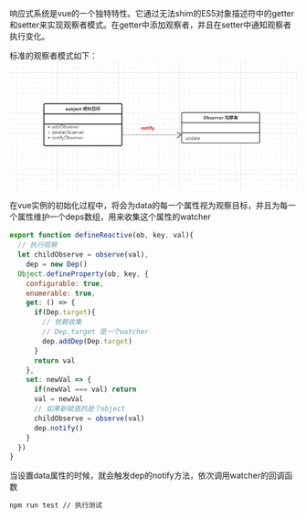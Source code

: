 响应式系统是vue的一个独特特性。它通过无法shim的ES5对象描述符中的getter和setter来实现观察者模式。在getter中添加观察者，并且在setter中通知观察者执行变化。

标准的观察者模式如下：
![观察者模式](./doc/observe_pattern.png)

在vue实例的初始化过程中，将会为data的每一个属性视为观察目标，并且为每一个属性维护一个deps数组，用来收集这个属性的watcher
```javascript
export function defineReactive(ob, key, val){
  // 执行观察
  let childObserve = observe(val),
    dep = new Dep()
  Object.defineProperty(ob, key, {
    configurable: true,
    enumerable: true,
    get: () => {
      if(Dep.target){
        // 依赖收集
        // Dep.target 是一个watcher
        dep.addDep(Dep.target)
      }
      return val 
    },
    set: newVal => {
      if(newVal === val) return 
      val = newVal 
      // 如果新赋值的是个object
      childObserve = observe(val)
      dep.notify()
    }
  })
}
```

当设置data属性的时候，就会触发dep的notify方法，依次调用watcher的回调函数

```bash
npm run test // 执行测试
```
